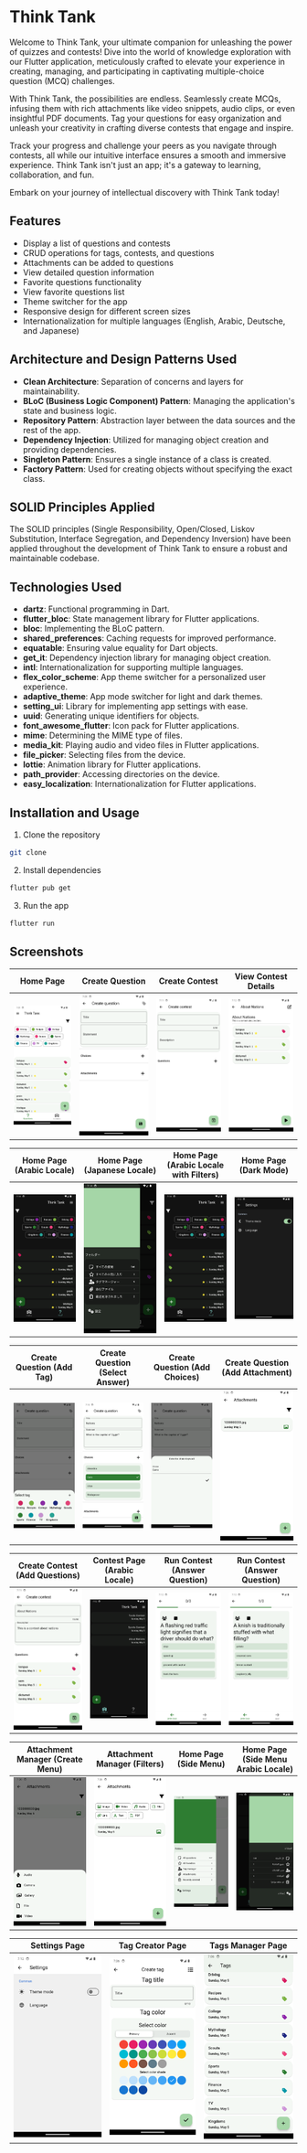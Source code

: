 # Think Tank

Welcome to Think Tank, your ultimate companion for unleashing the power of quizzes and contests! Dive into the world of knowledge exploration with our Flutter application, meticulously crafted to elevate your experience in creating, managing, and participating in captivating multiple-choice question (MCQ) challenges.

With Think Tank, the possibilities are endless. Seamlessly create MCQs, infusing them with rich attachments like video snippets, audio clips, or even insightful PDF documents. Tag your questions for easy organization and unleash your creativity in crafting diverse contests that engage and inspire.

Track your progress and challenge your peers as you navigate through contests, all while our intuitive interface ensures a smooth and immersive experience. Think Tank isn't just an app; it's a gateway to learning, collaboration, and fun.

Embark on your journey of intellectual discovery with Think Tank today!
## Features

- Display a list of questions and contests
- CRUD operations for tags, contests, and questions
- Attachments can be added to questions
- View detailed question information
- Favorite questions functionality
- View favorite questions list
- Theme switcher for the app
- Responsive design for different screen sizes
- Internationalization for multiple languages (English, Arabic, Deutsche, and Japanese)

## Architecture and Design Patterns Used

- **Clean Architecture**: Separation of concerns and layers for maintainability.
- **BLoC (Business Logic Component) Pattern**: Managing the application's state and business logic.
- **Repository Pattern**: Abstraction layer between the data sources and the rest of the app.
- **Dependency Injection**: Utilized for managing object creation and providing dependencies.
- **Singleton Pattern**: Ensures a single instance of a class is created.
- **Factory Pattern**: Used for creating objects without specifying the exact class.

## SOLID Principles Applied

The SOLID principles (Single Responsibility, Open/Closed, Liskov Substitution, Interface Segregation, and Dependency Inversion) have been applied throughout the development of Think Tank to ensure a robust and maintainable codebase.

## Technologies Used

- **dartz**: Functional programming in Dart.
- **flutter_bloc**: State management library for Flutter applications.
- **bloc**: Implementing the BLoC pattern.
- **shared_preferences**: Caching requests for improved performance.
- **equatable**: Ensuring value equality for Dart objects.
- **get_it**: Dependency injection library for managing object creation.
- **intl**: Internationalization for supporting multiple languages.
- **flex_color_scheme**: App theme switcher for a personalized user experience.
- **adaptive_theme**: App mode switcher for light and dark themes.
- **setting_ui**: Library for implementing app settings with ease.
- **uuid**: Generating unique identifiers for objects.
- **font_awesome_flutter**: Icon pack for Flutter applications.
- **mime**: Determining the MIME type of files.
- **media_kit**: Playing audio and video files in Flutter applications.
- **file_picker**: Selecting files from the device.
- **lottie**: Animation library for Flutter applications.
- **path_provider**: Accessing directories on the device.
- **easy_localization**: Internationalization for Flutter applications.

## Installation and Usage

1. Clone the repository
```bash
git clone
```
2. Install dependencies
```bash
flutter pub get
```
3. Run the app
```bash
flutter run
```

## Screenshots
<!-- screenshots/attachment_manager_create_menu.png  screenshots/create_question_add_tag.png              screenshots/home_page_ligh.png                       screenshots/settings_page.png
screenshots/attachment_manager_filters.png      screenshots/create_question_page.png                 screenshots/home_page_side_menu_arabic_locale.png    screenshots/tag_creator_page.png
screenshots/attachment_manager_page.png         screenshots/create_question_select_answer.png        screenshots/home_page_side_menu_japanese_locale.png  screenshots/tags_manager_page.png
screenshots/contest_page_arabic_locale.png      screenshots/home_page_arabic_local_with_filters.png  screenshots/home_page_side_menu.png                  screenshots/view_contest_details.png
screenshots/create_contest_add_questions.png    screenshots/home_page_contests_page.png              screenshots/run_contest_answer_question-1.png
screenshots/create_contest_page.png             screenshots/home_page_create_menu_arabic_locale.png  screenshots/run_contest_answer_question.png
screenshots/create_question_add_choices.png     screenshots/home_page_create.png                     screenshots/settings_page_dark_mode.png -->

| Home Page | Create Question | Create Contest | View Contest Details |
|:-----------:|:-------------:|:---------------:|:---------------:|
| ![Home Page](screenshots/home_page_light.png) | ![Create Question](screenshots/create_question_page.png) | ![Create Contest](screenshots/create_contest_page.png) | ![View Contest Details](screenshots/view_contest_details.png) |


| Home Page (Arabic Locale) | Home Page (Japanese Locale) | Home Page (Arabic Locale with Filters) | Home Page (Dark Mode) |
|:-----------:|:-------------:|:---------------:|:---------------:|
| ![Home Page (Arabic Locale)](screenshots/home_page_arabic_local_with_filters.png) | ![Home Page (Japanese Locale)](screenshots/home_page_side_menu_japanese_locale.png) | ![Home Page (Arabic Locale with Filters)](screenshots/home_page_arabic_local_with_filters.png) | ![Home Page (Dark Mode)](screenshots/settings_page_dark_mode.png) |

| Create Question (Add Tag) | Create Question (Select Answer) | Create Question (Add Choices) | Create Question (Add Attachment) |
|:-----------:|:-------------:|:---------------:|:---------------:|
| ![Create Question (Add Tag)](screenshots/create_question_add_tag.png) | ![Create Question (Select Answer)](screenshots/create_question_select_answer.png) | ![Create Question (Add Choices)](screenshots/create_question_add_choices.png) | ![Create Question (Add Attachment)](screenshots/attachment_manager_page.png) |

| Create Contest (Add Questions) | Contest Page (Arabic Locale) | Run Contest (Answer Question) | Run Contest (Answer Question) |
|:-----------:|:-------------:|:---------------:|:---------------:|
| ![Create Contest (Add Questions)](screenshots/create_contest_add_questions.png) | ![Contest Page (Arabic Locale)](screenshots/contest_page_arabic_locale.png) | ![Run Contest (Answer Question)](screenshots/run_contest_answer_question.png) | ![Run Contest (Answer Question)](screenshots/run_contest_answer_question-1.png) |

| Attachment Manager (Create Menu) | Attachment Manager (Filters) | Home Page (Side Menu) | Home Page (Side Menu Arabic Locale) |
|:-----------:|:-------------:|:---------------:|:---------------:|
| ![Attachment Manager (Create Menu)](screenshots/attachment_manager_create_menu.png) | ![Attachment Manager (Filters)](screenshots/attachment_manager_filters.png) | ![Home Page (Side Menu)](screenshots/home_page_side_menu.png) | ![Home Page (Side Menu Arabic Locale)](screenshots/home_page_side_menu_arabic_locale.png) |


| Settings Page | Tag Creator Page | Tags Manager Page | 
|:-----------:|:-------------:|:---------------:|
| ![Settings Page](screenshots/settings_page.png) | ![Tag Creator Page](screenshots/tag_creator_page.png) | ![Tags Manager Page](screenshots/tags_manager_page.png) |

